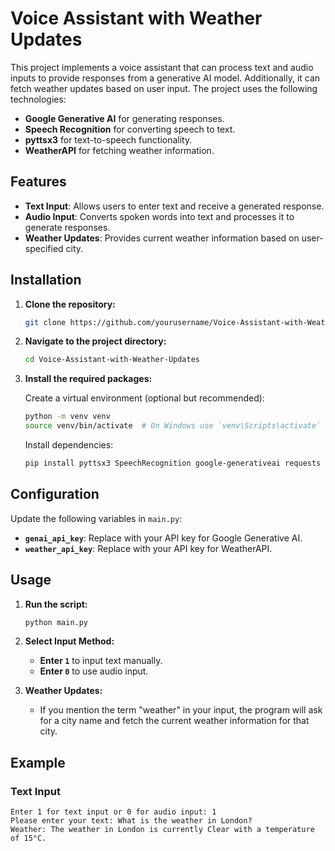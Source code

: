 # Voice Assistant with Weather Updates

This project implements a voice assistant that can process text and audio inputs to provide responses from a generative AI model. Additionally, it can fetch weather updates based on user input. The project uses the following technologies:

- **Google Generative AI** for generating responses.
- **Speech Recognition** for converting speech to text.
- **pyttsx3** for text-to-speech functionality.
- **WeatherAPI** for fetching weather information.

## Features

- **Text Input**: Allows users to enter text and receive a generated response.
- **Audio Input**: Converts spoken words into text and processes it to generate responses.
- **Weather Updates**: Provides current weather information based on user-specified city.

## Installation

1. **Clone the repository:**

    ```bash
    git clone https://github.com/yourusername/Voice-Assistant-with-Weather-Updates.git
    ```

2. **Navigate to the project directory:**

    ```bash
    cd Voice-Assistant-with-Weather-Updates
    ```

3. **Install the required packages:**

    Create a virtual environment (optional but recommended):

    ```bash
    python -m venv venv
    source venv/bin/activate  # On Windows use `venv\Scripts\activate`
    ```

    Install dependencies:

    ```bash
    pip install pyttsx3 SpeechRecognition google-generativeai requests
    ```

## Configuration

Update the following variables in `main.py`:

- **`genai_api_key`**: Replace with your API key for Google Generative AI.
- **`weather_api_key`**: Replace with your API key for WeatherAPI.

## Usage

1. **Run the script:**

    ```bash
    python main.py
    ```

2. **Select Input Method:**

    - **Enter `1`** to input text manually.
    - **Enter `0`** to use audio input.

3. **Weather Updates:**

    - If you mention the term "weather" in your input, the program will ask for a city name and fetch the current weather information for that city.

## Example

### Text Input

```plaintext
Enter 1 for text input or 0 for audio input: 1
Please enter your text: What is the weather in London?
Weather: The weather in London is currently Clear with a temperature of 15°C.
